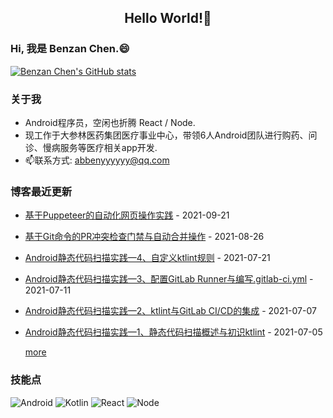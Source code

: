 <h2 align="center">Hello World!👋</h2>

### Hi, 我是 Benzan Chen.😄

[![Benzan Chen's GitHub stats](https://github-readme-stats.vercel.app/api?username=abbenyyyyyy&count_private=true&theme=dark)](https://github.com/anuraghazra/github-readme-stats)

### 关于我
- Android程序员，空闲也折腾 React / Node.
- 现工作于大参林医药集团医疗事业中心，带领6人Android团队进行购药、问诊、慢病服务等医疗相关app开发.
- 📫联系方式: abbenyyyyyy@qq.com

### 博客最近更新
- [基于Puppeteer的自动化网页操作实践](https://blog.abbenyyy.cn//2021/09/22/%E5%9F%BA%E4%BA%8EPuppeteer%E7%9A%84%E8%87%AA%E5%8A%A8%E5%8C%96%E7%BD%91%E9%A1%B5%E6%93%8D%E4%BD%9C%E5%AE%9E%E8%B7%B5.html) - 2021-09-21 
- [基于Git命令的PR冲突检查门禁与自动合并操作](https://blog.abbenyyy.cn//2021/08/27/%E5%9F%BA%E4%BA%8EGit%E5%91%BD%E4%BB%A4%E7%9A%84PR%E5%86%B2%E7%AA%81%E6%A3%80%E6%9F%A5%E9%97%A8%E7%A6%81%E4%B8%8E%E8%87%AA%E5%8A%A8%E5%90%88%E5%B9%B6%E6%93%8D%E4%BD%9C.html) - 2021-08-26 
- [Android静态代码扫描实践—4、自定义ktlint规则](https://blog.abbenyyy.cn//2021/07/22/Android%E9%9D%99%E6%80%81%E4%BB%A3%E7%A0%81%E6%89%AB%E6%8F%8F%E5%AE%9E%E8%B7%B5-4-%E8%87%AA%E5%AE%9A%E4%B9%89ktlint%E8%A7%84%E5%88%99.html) - 2021-07-21 
- [Android静态代码扫描实践—3、配置GitLab Runner与编写.gitlab-ci.yml](https://blog.abbenyyy.cn//2021/07/12/Android%E9%9D%99%E6%80%81%E4%BB%A3%E7%A0%81%E6%89%AB%E6%8F%8F%E5%AE%9E%E8%B7%B5-3-%E9%85%8D%E7%BD%AEGitLab-Runner%E4%B8%8E%E7%BC%96%E5%86%99gitlab-ci.html) - 2021-07-11 
- [Android静态代码扫描实践—2、ktlint与GitLab CI/CD的集成](https://blog.abbenyyy.cn//2021/07/08/Android%E9%9D%99%E6%80%81%E4%BB%A3%E7%A0%81%E6%89%AB%E6%8F%8F%E5%AE%9E%E8%B7%B5-2-ktlint%E4%B8%8EGitLab-CI.html) - 2021-07-07 
- [Android静态代码扫描实践—1、静态代码扫描概述与初识ktlint](https://blog.abbenyyy.cn//2021/07/06/Android%E9%9D%99%E6%80%81%E4%BB%A3%E7%A0%81%E6%89%AB%E6%8F%8F%E5%AE%9E%E8%B7%B5-1-%E9%9D%99%E6%80%81%E4%BB%A3%E7%A0%81%E6%89%AB%E6%8F%8F%E6%A6%82%E8%BF%B0%E4%B8%8E%E5%88%9D%E8%AF%86ktlint.html) - 2021-07-05 

  [more](https://blog.abbenyyy.cn)

### 技能点
![Android](https://img.shields.io/badge/Android-3DDC84?style=for-the-badge&logo=android&logoColor=white)
![Kotlin](https://img.shields.io/badge/Kotlin-0095D5?&style=for-the-badge&logo=kotlin&logoColor=white)
![React](https://img.shields.io/badge/React-20232A?style=for-the-badge&logo=react&logoColor=61DAFB)
![Node](https://img.shields.io/badge/Node.js-339933?style=for-the-badge&logo=nodedotjs&logoColor=white)
